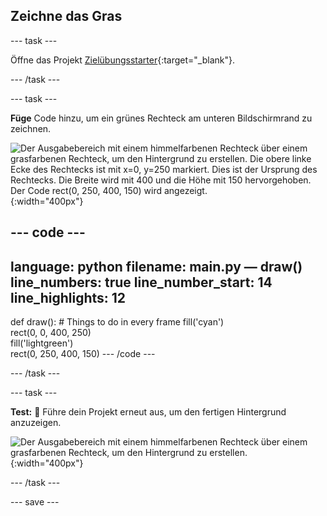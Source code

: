 ## Zeichne das Gras

--- task ---

Öffne das Projekt [Zielübungsstarter](https://editor.raspberrypi.org/en/projects/target-practice-starter){:target="_blank"}.

--- /task ---


--- task ---

**Füge** Code hinzu, um ein grünes Rechteck am unteren Bildschirmrand zu zeichnen.

![Der Ausgabebereich mit einem himmelfarbenen Rechteck über einem grasfarbenen Rechteck, um den Hintergrund zu erstellen. Die obere linke Ecke des Rechtecks ist mit x=0, y=250 markiert. Dies ist der Ursprung des Rechtecks. Die Breite wird mit 400 und die Höhe mit 150 hervorgehoben. Der Code rect(0, 250, 400, 150) wird angezeigt.](images/green-grass.png){:width="400px"}

--- code ---
---
language: python filename: main.py — draw() line_numbers: true line_number_start: 14
line_highlights: 12
---
def draw(): # Things to do in every frame fill('cyan')  
rect(0, 0, 400, 250)  
fill('lightgreen')  
rect(0, 250, 400, 150) --- /code ---

--- /task ---

--- task ---

**Test:** 🔄 Führe dein Projekt erneut aus, um den fertigen Hintergrund anzuzeigen.

![Der Ausgabebereich mit einem himmelfarbenen Rechteck über einem grasfarbenen Rechteck, um den Hintergrund zu erstellen.](images/background.png){:width="400px"}

--- /task ---

--- save ---
